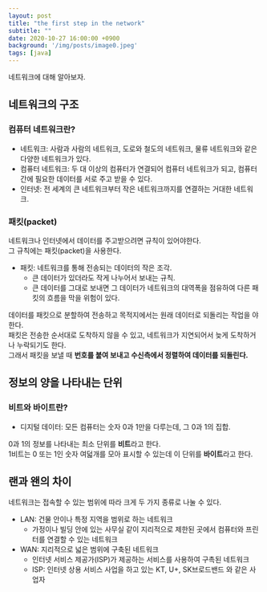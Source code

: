 ```yaml
---
layout: post
title: "the first step in the network"
subtitle: ""
date: 2020-10-27 16:00:00 +0900
background: '/img/posts/image0.jpeg'
tags: [java]
---
```


네트워크에 대해 알아보자.  

## 네트워크의 구조  

### 컴퓨터 네트워크란?  

- 네트워크: 사람과 사람의 네트워크, 도로와 철도의 네트워크, 물류 네트워크와 같은 다양한 네트워크가 있다.
- 컴퓨터 네트워크: 두 대 이상의 컴퓨터가 연결되어 컴퓨터 네트워크가 되고, 컴퓨터 간에 필요한 데이터를 서로 주고 받을 수 있다.  
- 인터넷: 전 세계의 큰 네트워크부터 작은 네트워크까지를 연결하는 거대한 네트워크.

### 패킷(packet)
네트워크나 인터넷에서 데이터를 주고받으려면 규칙이 있어야한다.  
그 규칙에는 패킷(packet)을 사용한다.
- 패킷: 네트워크를 통해 전송되는 데이터의 작은 조각. 
    - 큰 데이터가 있더라도 작게 나누어서 보내는 규칙.
    - 큰 데이터를 그대로 보내면 그 데이터가 네트워크의 대역폭을 점유하여 다른 패킷의 흐름을 막을 위험이 있다.

데이터를 패킷으로 분할하여 전송하고 목적지에서는 원래 데이터로 되돌리는 작업을 야한다.  
패킷은 전송한 순서대로 도착하지 않을 수 있고, 네트워크가 지연되어서 늦게 도착하거나 누락되기도 한다.  
그래서 패킷을 보낼 때 **번호를 붙여 보내고 수신측에서 정렬하여 데이터를 되돌린다.**  

## 정보의 양을 나타내는 단위

### 비트와 바이트란?  
- 디지털 데이터: 모든 컴퓨터는 숫자 0과 1만을 다루는데, 그 0과 1의 집합.  

0과 1의 정보를 나타내는 최소 단위를 **비트**라고 한다.  
1비트는 0 또는 1인 숫자 여덟개를 모아 표시할 수 있는데 이 단위를 **바이트**라고 한다.  

## 랜과 왠의 차이  
네트워크는 접속할 수 있는 범위에 따라 크게 두 가지 종류로 나눌 수 있다.
- LAN: 건물 안이나 특정 지역을 범위로 하는 네트워크
    - 가정이나 빌딩 안에 있는 사무실 같이 지리적으로 제한된 곳에서 컴퓨터와 프린터를 연결할 수 있는 네트워크
- WAN: 지리적으로 넓은 범위에 구축된 네트워크
    - 인터넷 서비스 제공가(ISP)가 제공하는 서비스를 사용하여 구촉된 네트워크 
    - ISP: 인터넷 상용 서비스 사업을 하고 있는 KT, U+, SK브로드밴드 와 같은 사업자